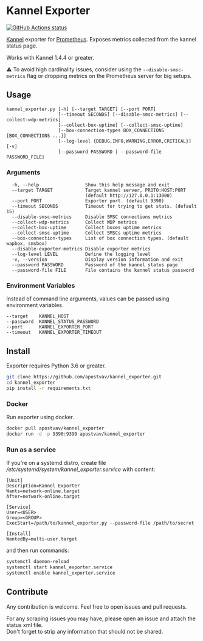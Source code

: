 # Kannel Exporter

<p align="left">
  <a href="https://github.com/apostvav/kannel_exporter"><img alt="GitHub Actions status" src="https://github.com/apostvav/kannel_exporter/workflows/Python%20package/badge.svg"></a>
</p>

[Kannel](http://www.kannel.org) exporter for [Prometheus](https://prometheus.io). Exposes metrics collected from the kannel status page.

Works with Kannel 1.4.4 or greater.

:warning: To avoid high cardinality issues, consider using the `--disable-smsc-metrics` flag or dropping metrics on the Prometheus server for big setups.

## Usage
```
kannel_exporter.py [-h] [--target TARGET] [--port PORT]
                   [--timeout SECONDS] [--disable-smsc-metrics] [--collect-wdp-metrics]
                   [--collect-box-uptime] [--collect-smsc-uptime]
                   [--box-connection-types BOX_CONNECTIONS [BOX_CONNECTIONS ...]]
                   [--log-level {DEBUG,INFO,WARNING,ERROR,CRITICAL}] [-v]
                   [--password PASSWORD | --password-file PASSWORD_FILE]
```

### Arguments
```
  -h, --help                 Show this help message and exit
  --target TARGET            Target kannel server, PROTO:HOST:PORT
                             (default http://127.0.0.1:13000)
  --port PORT                Exporter port. (default 9390)
  --timeout SECONDS          Timeout for trying to get stats. (default 15)
  --disable-smsc-metrics     Disable SMSC connections metrics
  --collect-wdp-metrics      Collect WDP metrics
  --collect-box-uptime       Collect boxes uptime metrics
  --collect-smsc-uptime      Collect SMSCs uptime metrics
  --box-connection-types     List of box connection types. (default wapbox, smsbox)
  --disable-exporter-metrics Disable exporter metrics
  --log-level LEVEL          Define the logging level
  -v, --version              Display version information and exit
  --password PASSWORD        Password of the kannel status page
  --password-file FILE       File contains the kannel status password
```

### Environment Variables
Instead of command line arguments, values can be passed using environment variables.
```
--target    KANNEL_HOST
--password  KANNEL_STATUS_PASSWORD
--port      KANNEL_EXPORTER_PORT
--timeout   KANNEL_EXPORTER_TIMEOUT
```

## Install
Exporter requires Python 3.6 or greater.

```bash
git clone https://github.com/apostvav/kannel_exporter.git
cd kannel_exporter
pip install -r requirements.txt
```

### Docker
Run exporter using docker.
```bash
docker pull apostvav/kannel_exporter
docker run -d -p 9390:9390 apostvav/kannel_exporter
```

### Run as a service
If you're on a systemd distro, create file */etc/systemd/system/kannel_exporter.service* with content:
```
[Unit]
Description=Kannel Exporter
Wants=network-online.target
After=network-online.target

[Service]
User=<USER>
Group=<GROUP>
ExecStart=/path/to/kannel_exporter.py --password-file /path/to/secret

[Install]
WantedBy=multi-user.target
```
and then run commands:
```bash
systemctl daemon-reload
systemctl start kannel_exporter.service
systemctl enable kannel_exporter.service
```

## Contribute
Any contribution is welcome. Feel free to open issues and pull requests.

For any scraping issues you may have, please open an issue and attach the status xml file.<br />
Don't forget to strip any information that should not be shared.
